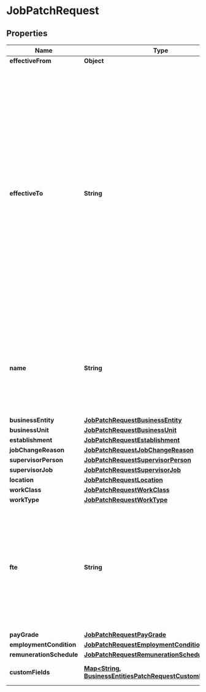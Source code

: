 

# JobPatchRequest


## Properties

| Name | Type | Description | Notes |
|------------ | ------------- | ------------- | -------------|
|**effectiveFrom** | **Object** |  |  |
|**effectiveTo** | **String** | The date this [Job](https://developers.intellihr.io/docs/v1/) Update is effective to within the organisation. Note that this doesn&#39;t affect the end date of the overall job itself. This date will follow the format defined by [RFC3339](https://tools.ietf.org/html/rfc3339#section-5.6).   YYYY-MM-DD date formatting is also supported, although by using this format the date will be stored as the start of day in UTC time, not the requesting tenants timezone. |  [optional] |
|**name** | **String** | The job name to be updated. Will attempt to match to an existing [Position Title](https://developers.intellihr.io/docs/v1/), otherwise creates a new [Position Title](https://developers.intellihr.io/docs/v1/). |  [optional] |
|**businessEntity** | [**JobPatchRequestBusinessEntity**](JobPatchRequestBusinessEntity.md) |  |  [optional] |
|**businessUnit** | [**JobPatchRequestBusinessUnit**](JobPatchRequestBusinessUnit.md) |  |  [optional] |
|**establishment** | [**JobPatchRequestEstablishment**](JobPatchRequestEstablishment.md) |  |  [optional] |
|**jobChangeReason** | [**JobPatchRequestJobChangeReason**](JobPatchRequestJobChangeReason.md) |  |  [optional] |
|**supervisorPerson** | [**JobPatchRequestSupervisorPerson**](JobPatchRequestSupervisorPerson.md) |  |  [optional] |
|**supervisorJob** | [**JobPatchRequestSupervisorJob**](JobPatchRequestSupervisorJob.md) |  |  [optional] |
|**location** | [**JobPatchRequestLocation**](JobPatchRequestLocation.md) |  |  [optional] |
|**workClass** | [**JobPatchRequestWorkClass**](JobPatchRequestWorkClass.md) |  |  [optional] |
|**workType** | [**JobPatchRequestWorkType**](JobPatchRequestWorkType.md) |  |  [optional] |
|**fte** | **String** | The full time equivalent of this [Job](https://developers.intellihr.io/docs/v1/). Indicating the workload of an employee that can be comparable across different contexts. This is null for people without an FTE. |  [optional] |
|**payGrade** | [**JobPatchRequestPayGrade**](JobPatchRequestPayGrade.md) |  |  [optional] |
|**employmentCondition** | [**JobPatchRequestEmploymentCondition**](JobPatchRequestEmploymentCondition.md) |  |  [optional] |
|**remunerationSchedule** | [**JobPatchRequestRemunerationSchedule**](JobPatchRequestRemunerationSchedule.md) |  |  [optional] |
|**customFields** | [**Map&lt;String, BusinessEntitiesPatchRequestCustomFieldsValue&gt;**](BusinessEntitiesPatchRequestCustomFieldsValue.md) | The custom field values for this Job |  [optional] |



